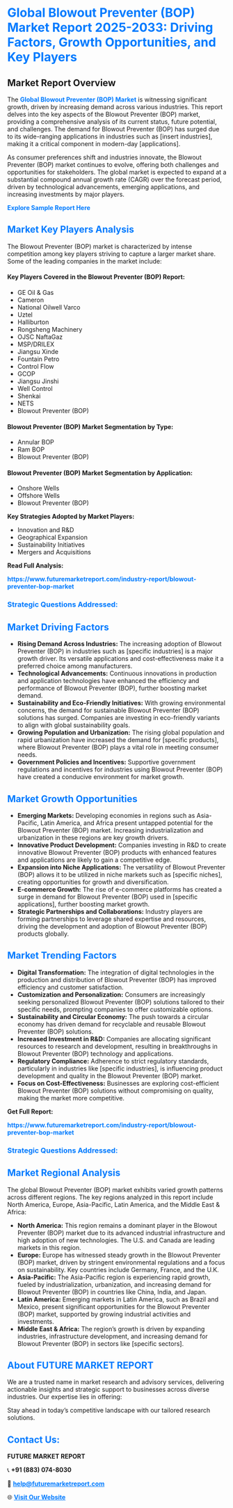 <h1 style="color: #007BFF;">Global Blowout Preventer (BOP) Market Report 2025-2033: Driving Factors, Growth Opportunities, and Key Players</h1>

<section id="overview">
<h2>Market Report Overview</h2>
<p>The <a href="https://www.futuremarketreport.com/industry-report/blowout-preventer-bop-market" style="color: #007BFF; text-decoration: none;"><strong>Global Blowout Preventer (BOP) Market</strong></a> is witnessing significant growth, driven by increasing demand across various industries. This report delves into the key aspects of the Blowout Preventer (BOP) market, providing a comprehensive analysis of its current status, future potential, and challenges. The demand for Blowout Preventer (BOP) has surged due to its wide-ranging applications in industries such as [insert industries], making it a critical component in modern-day [applications].</p>
<p>As consumer preferences shift and industries innovate, the Blowout Preventer (BOP) market continues to evolve, offering both challenges and opportunities for stakeholders. The global market is expected to expand at a substantial compound annual growth rate (CAGR) over the forecast period, driven by technological advancements, emerging applications, and increasing investments by major players.</p>
</section>

<section id="overview">
<p><a href="https://www.futuremarketreport.com/request-sample/reportId=99785" style="color: #007BFF; text-decoration: none;"><strong>Explore Sample Report Here</strong></a></p>
</section>

<section id="key-players">
<h2 style="color: #007BFF;">Market Key Players Analysis</h2>
<p>The Blowout Preventer (BOP) market is characterized by intense competition among key players striving to capture a larger market share. Some of the leading companies in the market include:</p>
<h4>Key Players Covered in the Blowout Preventer (BOP) Report:</h4>
<ul><li>GE Oil &amp; Gas</li><li>Cameron</li><li>National Oilwell Varco</li><li>Uztel</li><li>Halliburton</li><li>Rongsheng Machinery</li><li>OJSC NaftaGaz</li><li>MSP/DRILEX</li><li>Jiangsu Xinde</li><li>Fountain Petro</li><li>Control Flow</li><li>GCOP</li><li>Jiangsu Jinshi</li><li>Well Control</li><li>Shenkai</li><li>NETS</li><li>Blowout Preventer (BOP)</li></ul>
<h4>Blowout Preventer (BOP) Market Segmentation by Type:</h4>
<ul><li>Annular BOP</li><li>Ram BOP</li><li>Blowout Preventer (BOP)</li></ul>

<h4>Blowout Preventer (BOP) Market Segmentation by Application:</h4>
<ul><li>Onshore Wells</li><li>Offshore Wells</li><li>Blowout Preventer (BOP)</li></ul>
<p><strong>Key Strategies Adopted by Market Players:</strong></p>
<ul>
<li>Innovation and R&D</li>
<li>Geographical Expansion</li>
<li>Sustainability Initiatives</li>
<li>Mergers and Acquisitions</li>
</ul>
</section>

<section>
<p><strong>Read Full Analysis: </strong></p><a href="https://www.futuremarketreport.com/industry-report/blowout-preventer-bop-market" style="color: #007BFF; text-decoration: none;"><strong>https://www.futuremarketreport.com/industry-report/blowout-preventer-bop-market</strong></a>
<h3 style="color: #007BFF;">Strategic Questions Addressed:</h3>
</section>

<section id="driving-factors">
<h2 style="color: #007BFF;">Market Driving Factors</h2>
<ul>
<li><strong>Rising Demand Across Industries:</strong> The increasing adoption of Blowout Preventer (BOP) in industries such as [specific industries] is a major growth driver. Its versatile applications and cost-effectiveness make it a preferred choice among manufacturers.</li>
<li><strong>Technological Advancements:</strong> Continuous innovations in production and application technologies have enhanced the efficiency and performance of Blowout Preventer (BOP), further boosting market demand.</li>
<li><strong>Sustainability and Eco-Friendly Initiatives:</strong> With growing environmental concerns, the demand for sustainable Blowout Preventer (BOP) solutions has surged. Companies are investing in eco-friendly variants to align with global sustainability goals.</li>
<li><strong>Growing Population and Urbanization:</strong> The rising global population and rapid urbanization have increased the demand for [specific products], where Blowout Preventer (BOP) plays a vital role in meeting consumer needs.</li>
<li><strong>Government Policies and Incentives:</strong> Supportive government regulations and incentives for industries using Blowout Preventer (BOP) have created a conducive environment for market growth.</li>
</ul>
</section>

<section id="growth-opportunities">
<h2 style="color: #007BFF;">Market Growth Opportunities</h2>
<ul>
<li><strong>Emerging Markets:</strong> Developing economies in regions such as Asia-Pacific, Latin America, and Africa present untapped potential for the Blowout Preventer (BOP) market. Increasing industrialization and urbanization in these regions are key growth drivers.</li>
<li><strong>Innovative Product Development:</strong> Companies investing in R&D to create innovative Blowout Preventer (BOP) products with enhanced features and applications are likely to gain a competitive edge.</li>
<li><strong>Expansion into Niche Applications:</strong> The versatility of Blowout Preventer (BOP) allows it to be utilized in niche markets such as [specific niches], creating opportunities for growth and diversification.</li>
<li><strong>E-commerce Growth:</strong> The rise of e-commerce platforms has created a surge in demand for Blowout Preventer (BOP) used in [specific applications], further boosting market growth.</li>
<li><strong>Strategic Partnerships and Collaborations:</strong> Industry players are forming partnerships to leverage shared expertise and resources, driving the development and adoption of Blowout Preventer (BOP) products globally.</li>
</ul>
</section>

<section id="trending-factors">
<h2 style="color: #007BFF;">Market Trending Factors</h2>
<ul>
<li><strong>Digital Transformation:</strong> The integration of digital technologies in the production and distribution of Blowout Preventer (BOP) has improved efficiency and customer satisfaction.</li>
<li><strong>Customization and Personalization:</strong> Consumers are increasingly seeking personalized Blowout Preventer (BOP) solutions tailored to their specific needs, prompting companies to offer customizable options.</li>
<li><strong>Sustainability and Circular Economy:</strong> The push towards a circular economy has driven demand for recyclable and reusable Blowout Preventer (BOP) solutions.</li>
<li><strong>Increased Investment in R&D:</strong> Companies are allocating significant resources to research and development, resulting in breakthroughs in Blowout Preventer (BOP) technology and applications.</li>
<li><strong>Regulatory Compliance:</strong> Adherence to strict regulatory standards, particularly in industries like [specific industries], is influencing product development and quality in the Blowout Preventer (BOP) market.</li>
<li><strong>Focus on Cost-Effectiveness:</strong> Businesses are exploring cost-efficient Blowout Preventer (BOP) solutions without compromising on quality, making the market more competitive.</li>
</ul>
</section>

<section>
<p><strong>Get Full Report: </strong></p><a href="https://www.futuremarketreport.com/industry-report/blowout-preventer-bop-market" style="color: #007BFF; text-decoration: none;"><strong>https://www.futuremarketreport.com/industry-report/blowout-preventer-bop-market</strong></a>
<h3 style="color: #007BFF;">Strategic Questions Addressed:</h3>
</section>


<section id="regional-analysis">
<h2 style="color: #007BFF;">Market Regional Analysis</h2>
<p>The global Blowout Preventer (BOP) market exhibits varied growth patterns across different regions. The key regions analyzed in this report include North America, Europe, Asia-Pacific, Latin America, and the Middle East & Africa:</p>
<ul>
<li><strong>North America:</strong> This region remains a dominant player in the Blowout Preventer (BOP) market due to its advanced industrial infrastructure and high adoption of new technologies. The U.S. and Canada are leading markets in this region.</li>
<li><strong>Europe:</strong> Europe has witnessed steady growth in the Blowout Preventer (BOP) market, driven by stringent environmental regulations and a focus on sustainability. Key countries include Germany, France, and the U.K.</li>
<li><strong>Asia-Pacific:</strong> The Asia-Pacific region is experiencing rapid growth, fueled by industrialization, urbanization, and increasing demand for Blowout Preventer (BOP) in countries like China, India, and Japan.</li>
<li><strong>Latin America:</strong> Emerging markets in Latin America, such as Brazil and Mexico, present significant opportunities for the Blowout Preventer (BOP) market, supported by growing industrial activities and investments.</li>
<li><strong>Middle East & Africa:</strong> The region’s growth is driven by expanding industries, infrastructure development, and increasing demand for Blowout Preventer (BOP) in sectors like [specific sectors].</li>
</ul>
</section>

<footer>
<h2 style="color: #007BFF;">About FUTURE MARKET REPORT</h2>
<p>We are a trusted name in market research and advisory services, delivering actionable insights and strategic support to businesses across diverse industries. Our expertise lies in offering:</p>

<p>Stay ahead in today’s competitive landscape with our tailored research solutions.</p>

<h2 style="color: #007BFF;">Contact Us:</h2>
<p><strong>FUTURE MARKET REPORT</strong></p>
<p>📞 <strong>+91 (883) 074-8030</strong></p>
<p>📧 <strong><a href="mailto:help@futuremarketreport.com" style="color: #007BFF;">help@futuremarketreport.com</a></strong></p>
<p>🌐 <strong><a href="https://www.futuremarketreport.com/" style="color: #007BFF;">Visit Our Website</a></strong></p>
</footer>